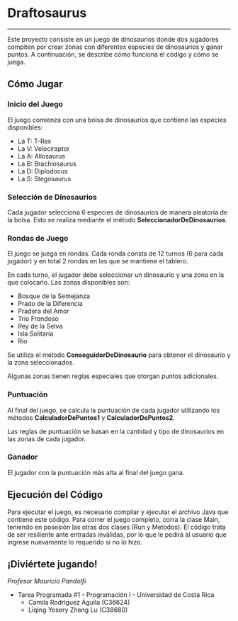 # **Draftosaurus**

---

Este proyecto consiste en un juego de dinosaurios donde dos jugadores compiten por crear zonas con diferentes especies de dinosaurios y ganar puntos. A continuación, se describe cómo funciona el código y cómo se juega.

## **Cómo Jugar**

### **Inicio del Juego**

El juego comienza con una bolsa de dinosaurios que contiene las especies disponibles:

- La T: T-Rex
- La V: Velociraptor
- La A: Allosaurus
- La B: Brachiosaurus
- La D: Diplodocus
- La S: Stegosaurus

### **Selección de Dinosaurios**

Cada jugador selecciona 6 especies de dinosaurios de manera aleatoria de la bolsa. Esto se realiza mediante el método **SeleccionadorDeDinosaurios**.

### **Rondas de Juego**

El juego se juega en rondas. Cada ronda consta de 12 turnos (6 para cada jugador) y en total 2 rondas en las que se mantiene el tablero.

En cada turno, el jugador debe seleccionar un dinosaurio y una zona en la que colocarlo. Las zonas disponibles son:

- Bosque de la Semejanza
- Prado de la Diferencia
- Pradera del Amor
- Trio Frondoso
- Rey de la Selva
- Isla Solitaria
- Río

Se utiliza el método **ConseguidorDeDinosaurio** para obtener el dinosaurio y la zona seleccionados.

Algunas zonas tienen reglas especiales que otorgan puntos adicionales.

### **Puntuación**

Al final del juego, se calcula la puntuación de cada jugador utilizando los métodos **CalculadorDePuntos1** y **CalculadorDePuntos2**.

Las reglas de puntuación se basan en la cantidad y tipo de dinosaurios en las zonas de cada jugador.

### **Ganador**

El jugador con la puntuación más alta al final del juego gana.

## **Ejecución del Código**

Para ejecutar el juego, es necesario compilar y ejecutar el archivo Java que contiene este código. Para correr el juego completo, corra la clase Main, teniendo en posesión las otras dos clases (Run y Metodos).
El código trata de ser resiliente ante entradas inválidas, por lo que le pedirá al usuario que ingrese nuevamente lo requerido si no lo hizo.

## **¡Diviértete jugando!**

*Profesor Mauricio Pandolfi*

- Tarea Programada #1 - Programación I - Universidad de Costa Rica
    - Camila Rodríguez Águila (C36624)
    - Liqing Yosery Zheng Lu (C38680)